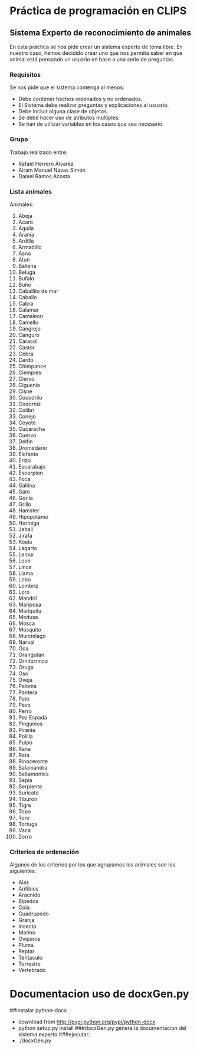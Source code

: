 # Práctica de programación en CLIPS
## Sistema Experto de reconocimiento de animales

En esta práctica se nos pide crear un sistema experto de tema libre. En nuestro caso, hemos decidido crear uno que nos permita saber en que animal está pensando un usuario en base a una serie de preguntas.

### Requisitos

Se nos pide que el sistema contenga al menos:

* Debe contener hechos ordenados y no ordenados.
* El Sistema debe realizar preguntas y explicaciones al usuario.
* Debe incluir alguna clase de objetos.
* Se debe hacer uso de atributos múltiples.
* Se han de utilizar variables en los casos que sea necesario.

### Grupo

Trabajo realizado entre:

+ Rafael Herrero Álvarez
+ Airam Manuel Navas Simón
+ Daniel Ramos Acosta

### Lista animales

Animales:

1. Abeja
2. Acaro
3. Aguila
4. Arania
5. Ardilla
6. Armadillo
7. Asno
8. Atun
9. Ballena
10. Beluga
11. Bufalo
12. Buho
13. Caballito de mar
14. Caballo
15. Cabra
16. Calamar
17. Camaleon
18. Camello
19. Cangrejo
20. Canguro
21. Caracol
22. Castor
23. Cebra
24. Cerdo
25. Chimpance
26. Ciempies
27. Ciervo
28. Ciguenia
29. Cisne
30. Cocodrilo
31. Codorniz
32. Colibri
33. Conejo
34. Coyote
35. Cucaracha
36. Cuervo
37. Delfin
38. Dromedario
39. Elefante
40. Erizo
41. Escarabajo
42. Escorpion
43. Foca
44. Gallina
45. Gato
46. Gorila
47. Grillo
48. Hamster
49. Hipopotamo
50. Hormiga
51. Jabali
52. Jirafa
53. Koala
54. Lagarto
55. Lemur
56. Leon
57. Lince
58. Llama
59. Lobo
60. Lombriz
61. Loro
62. Mandril
63. Mariposa
64. Mariquita
65. Medusa
66. Mosca
67. Mosquito
68. Murcielago
69. Narval
70. Oca
71. Orangutan
72. Ornitorrinco
73. Oruga
74. Oso
75. Oveja
76. Paloma
77. Pantera
78. Pato
79. Pavo
80. Perro
81. Pez Espada
82. Pinguinos
83. Pirania
84. Polilla
85. Pulpo
86. Rana
87. Rata
88. Rinoceronte
89. Salamandra
90. Saltamontes
91. Sepia
92. Serpiente
93. Suricato
94. Tiburon
95. Tigre
96. Topo
97. Toro
98. Tortuga
99. Vaca
100. Zorro

### Criterios de ordenación

Algunos de los criterios por los que agrupamos los animales son los siguientes:

* Alas
* Anfibios
* Aracnido
* Bipedos
* Cola
* Cuadrupedo
* Granja
* Insecto
* Marino
* Oviparos
* Pluma
* Reptar
* Tentaculo
* Terrestre
* Vertebrado

# Documentacion uso de docxGen.py
##instalar python-docx
* download from http://pypi.python.org/pypi/python-docx
* python setup.py install
###docxGen.py genera la documentacion del sistema experto
###ejecutar:
* ./docxGen.py